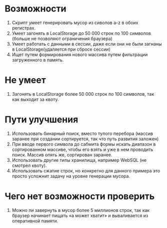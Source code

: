 # Возможности

1. Скрипт умеет генерировать мусор из сиволов a-z в обоих регистрах.
1. Умеет загонять в LocalStorage до 50 000 строк по 100 символов (больше не позволяют ограничения браузера)
1. Умеет работать с данными в сессии, даже если они не были загнаны в LocalStorage(удаляется при сбросе сессии)
1. Ищет путем формирования нового массива путем фильтрации загруженного в память.

# Не умеет

1. Загонять в LocalStorage более 50 000 строк по 100 символов, так как выходит за квоту.

# Пути улучшения

1. Использовать бинарный поиск, вместо тупого перебора (массив заранее при создании сортируется, так что путь развития заложен)
1. При вводе первого символа до сабмита формы искать диапазон в сортированном массиве, чтобы его взять и уже в нем проводить поиск. Массив опять же, сортирован заранее.
1. Использовать другие типы хранилища, например WebSQL (не смотрел квоту).
1. Использовать сжатие строк, но конкретно для данного примера это просто усложнит задачу на уровне генерации мусора.

# Чего нет возможности проверить

1. Можно ли завернуть в мусор более 5 миллионов строк, так как браузер начинает пищать «а может хватит» и вываливается из оперативной памяти.